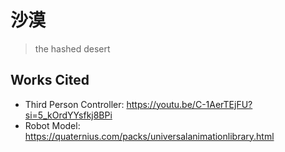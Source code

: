 # 沙漠

> the hashed desert

## Works Cited

- Third Person Controller: https://youtu.be/C-1AerTEjFU?si=5_kOrdYYsfkj8BPi
- Robot Model: https://quaternius.com/packs/universalanimationlibrary.html
